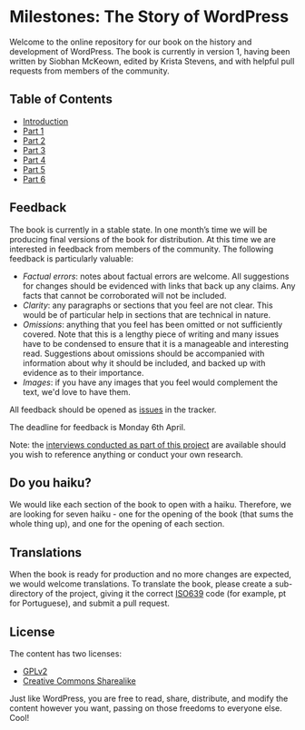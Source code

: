 # Milestones: The Story of WordPress

Welcome to the online repository for our book on the history and development of WordPress. The book is currently in version 1, having been written by Siobhan McKeown, edited by Krista Stevens, and with helpful pull requests from members of the community. 

## Table of Contents
- [Introduction](Content/introduction.md)
- [Part 1](Content/Part%201)
- [Part 2](Content/Part%202)
- [Part 3](Content/Part%203)
- [Part 4](Content/Part%204)
- [Part 5](Content/Part%205)
- [Part 6](Content/Part%206)

## Feedback

The book is currently in a stable state. In one month’s time we will be producing final versions of the book for distribution. At this time we are interested in feedback from members of the community. The following feedback is particularly valuable:
- *Factual errors*: notes about factual errors are welcome. All suggestions for changes should be evidenced with links that back up any claims. Any facts that cannot be corroborated will not be included.
- *Clarity*:  any paragraphs or sections that you feel are not clear. This would be of particular help in sections that are technical in nature.
- *Omissions*: anything that you feel has been omitted or not sufficiently covered. Note that this is a lengthy piece of writing and many issues have to be condensed to ensure that it is a manageable and interesting read. Suggestions about omissions should be accompanied with information about why it should be included, and backed up with evidence as to their importance.
- *Images*: if you have any images that you feel would complement the text, we'd love to have them.

All feedback should be opened as [issues](https://github.com/WordPress/book/issues) in the tracker.

The deadline for feedback is Monday 6th April.

Note: the [interviews conducted as part of this project](http://archive.wordpress.org/interviews) are available should you wish to reference anything or conduct your own research.

## Do you haiku?

We would like each section of the book to open with a haiku. Therefore, we are looking for seven haiku - one for the opening of the book (that sums the whole thing up), and one for the opening of each section.

## Translations

When the book is ready for production and no more changes are expected, we would welcome translations. To translate the book, please create a sub-directory of the project, giving it the correct [ISO639](http://en.wikipedia.org/wiki/List_of_ISO_639-1_codes) code (for example, pt for Portuguese), and submit a pull request. 

## License

The content has two licenses:
- [GPLv2](https://github.com/WordPress/book/blob/master/license-gpl.txt)
- [Creative Commons Sharealike](http://creativecommons.org/licenses/by-sa/3.0/)

Just like WordPress, you are free to read, share, distribute, and modify the content however you want, passing on those freedoms to everyone else. Cool!
